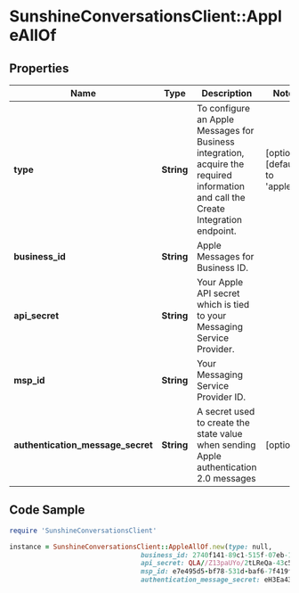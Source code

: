 # SunshineConversationsClient::AppleAllOf

## Properties

Name | Type | Description | Notes
------------ | ------------- | ------------- | -------------
**type** | **String** | To configure an Apple Messages for Business integration, acquire the required information and call the Create Integration endpoint.  | [optional] [default to &#39;apple&#39;]
**business_id** | **String** | Apple Messages for Business ID. | 
**api_secret** | **String** | Your Apple API secret which is tied to your Messaging Service Provider. | 
**msp_id** | **String** | Your Messaging Service Provider ID. | 
**authentication_message_secret** | **String** | A secret used to create the state value when sending Apple authentication 2.0 messages | [optional] 

## Code Sample

```ruby
require 'SunshineConversationsClient'

instance = SunshineConversationsClient::AppleAllOf.new(type: null,
                                 business_id: 2740f141-89c1-515f-07eb-1128dd73491,
                                 api_secret: QLA//Z13paUYo/2tLReQa-43c5JEAASujGamiY/QTvs&#x3D;,
                                 msp_id: e7e495d5-bf78-531d-baf6-7f419f7fb592,
                                 authentication_message_secret: eH3Ea4329FzUGEsWkjQr1dbD1JDpn5Ygo/kbW0/f8gOQ4eHTr31bjDUcCfv3s9QaAwRgpd4sckdlSXwMOAGHBQ&#x3D;&#x3D;)
```


